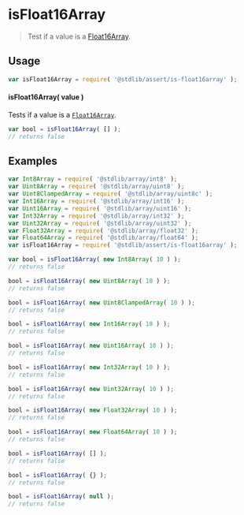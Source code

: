 <!--

@license Apache-2.0

Copyright (c) 2025 The Stdlib Authors.

Licensed under the Apache License, Version 2.0 (the "License");
you may not use this file except in compliance with the License.
You may obtain a copy of the License at

   http://www.apache.org/licenses/LICENSE-2.0

Unless required by applicable law or agreed to in writing, software
distributed under the License is distributed on an "AS IS" BASIS,
WITHOUT WARRANTIES OR CONDITIONS OF ANY KIND, either express or implied.
See the License for the specific language governing permissions and
limitations under the License.

-->

# isFloat16Array

> Test if a value is a [Float16Array][mdn-float16array].

<section class="usage">

## Usage

```javascript
var isFloat16Array = require( '@stdlib/assert/is-float16array' );
```

#### isFloat16Array( value )

Tests if a value is a [`Float16Array`][mdn-float16array].

<!-- TODO: update example once `array/float16` is added -->

```javascript
var bool = isFloat16Array( [] );
// returns false
```

</section>

<!-- /.usage -->

<section class="examples">

## Examples

<!-- eslint no-undef: "error" -->

```javascript
var Int8Array = require( '@stdlib/array/int8' );
var Uint8Array = require( '@stdlib/array/uint8' );
var Uint8ClampedArray = require( '@stdlib/array/uint8c' );
var Int16Array = require( '@stdlib/array/int16' );
var Uint16Array = require( '@stdlib/array/uint16' );
var Int32Array = require( '@stdlib/array/int32' );
var Uint32Array = require( '@stdlib/array/uint32' );
var Float32Array = require( '@stdlib/array/float32' );
var Float64Array = require( '@stdlib/array/float64' );
var isFloat16Array = require( '@stdlib/assert/is-float16array' );

var bool = isFloat16Array( new Int8Array( 10 ) );
// returns false

bool = isFloat16Array( new Uint8Array( 10 ) );
// returns false

bool = isFloat16Array( new Uint8ClampedArray( 10 ) );
// returns false

bool = isFloat16Array( new Int16Array( 10 ) );
// returns false

bool = isFloat16Array( new Uint16Array( 10 ) );
// returns false

bool = isFloat16Array( new Int32Array( 10 ) );
// returns false

bool = isFloat16Array( new Uint32Array( 10 ) );
// returns false

bool = isFloat16Array( new Float32Array( 10 ) );
// returns false

bool = isFloat16Array( new Float64Array( 10 ) );
// returns false

bool = isFloat16Array( [] );
// returns false

bool = isFloat16Array( {} );
// returns false

bool = isFloat16Array( null );
// returns false
```

</section>

<!-- /.examples -->

<!-- Section for related `stdlib` packages. Do not manually edit this section, as it is automatically populated. -->

<section class="related">

</section>

<!-- /.related -->

<!-- Section for all links. Make sure to keep an empty line after the `section` element and another before the `/section` close. -->

<section class="links">

[mdn-float16array]: https://developer.mozilla.org/en-US/docs/Web/JavaScript/Reference/Global_Objects/Float16Array

</section>

<!-- /.links -->
